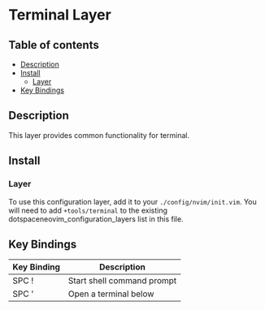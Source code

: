 # Terminal Layer

## Table of contents

* [Description](#description)
* [Install](#install)
  * [Layer](#layer)
* [Key Bindings](#key-bindings)


## Description

This layer provides common functionality for terminal.


## Install

### Layer

To use this configuration layer, add it to your `./config/nvim/init.vim`. You will need to add `+tools/terminal` to the existing dotspaceneovim_configuration_layers list in this file.


## Key Bindings

| Key Binding | Description                |
|-------------|----------------------------|
| SPC !       | Start shell command prompt |
| SPC '       | Open a terminal below      |
